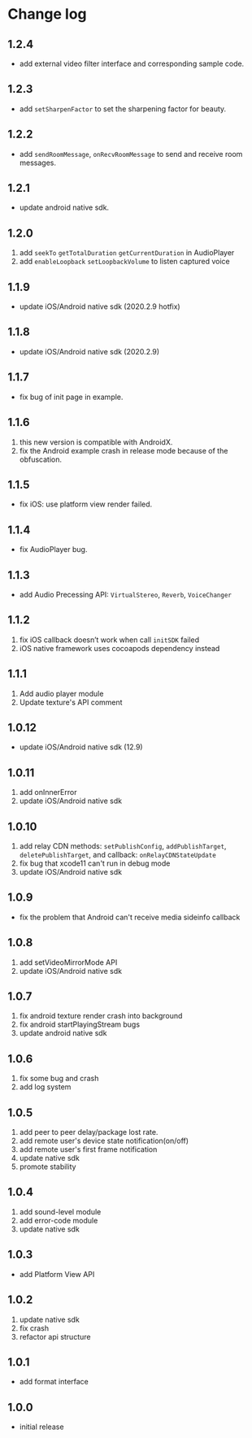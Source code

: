 # Change log

## 1.2.4

- add external video filter interface and corresponding sample code.

## 1.2.3

- add `setSharpenFactor` to set the sharpening factor for beauty.

## 1.2.2

- add `sendRoomMessage`, `onRecvRoomMessage` to send and receive room messages.

## 1.2.1

- update android native sdk.

## 1.2.0

1. add `seekTo` `getTotalDuration` `getCurrentDuration` in AudioPlayer
2. add `enableLoopback` `setLoopbackVolume` to listen captured voice

## 1.1.9

- update iOS/Android native sdk (2020.2.9 hotfix)

## 1.1.8

- update iOS/Android native sdk (2020.2.9)

## 1.1.7

- fix bug of init page in example.

## 1.1.6

1. this new version is compatible with AndroidX.
2. fix the Android example crash in release mode because of the obfuscation.

## 1.1.5

- fix iOS: use platform view render failed.

## 1.1.4

- fix AudioPlayer bug.

## 1.1.3

- add Audio Precessing API: `VirtualStereo`, `Reverb`, `VoiceChanger`

## 1.1.2

1. fix iOS callback doesn’t work when call `initSDK` failed
2. iOS native framework uses cocoapods dependency instead

## 1.1.1

1. Add audio player module
2. Update texture's API comment

## 1.0.12

- update iOS/Android native sdk (12.9)

## 1.0.11

1. add onInnerError
2. update iOS/Android native sdk

## 1.0.10

1. add relay CDN methods: `setPublishConfig`, `addPublishTarget`, `deletePublishTarget`, and callback: `onRelayCDNStateUpdate`
2. fix bug that xcode11 can't run in debug mode
3. update iOS/Android native sdk

## 1.0.9

- fix the problem that Android can't receive media sideinfo callback

## 1.0.8

1. add setVideoMirrorMode API
2. update iOS/Android native sdk

## 1.0.7

1. fix android texture render crash into background
2. fix android startPlayingStream bugs
3. update android native sdk

## 1.0.6

1. fix some bug and crash
2. add log system

## 1.0.5

1. add peer to peer delay/package lost rate.
2. add remote user's device state notification(on/off)
3. add remote user's first frame notification
4. update native sdk
5. promote stability

## 1.0.4

1. add sound-level module
2. add error-code module
3. update native sdk

## 1.0.3

- add Platform View API

## 1.0.2

1. update native sdk
2. fix crash
3. refactor api structure

## 1.0.1

- add format interface

## 1.0.0

- initial release
